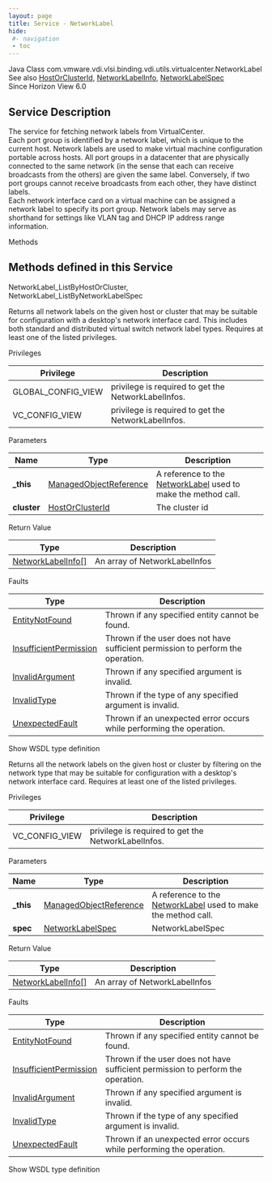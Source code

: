 ```yaml
---
layout: page
title: Service - NetworkLabel
hide:
 #- navigation
 - toc
---
```


  
 
  



Java Class
    com.vmware.vdi.vlsi.binding.vdi.utils.virtualcenter.NetworkLabel  
See also
     [HostOrClusterId](vdi.entity.HostOrClusterId.md), [NetworkLabelInfo](vdi.utils.virtualcenter.NetworkLabel.NetworkLabelInfo.md), [NetworkLabelSpec](vdi.utils.virtualcenter.NetworkLabel.NetworkLabelSpec.md)  
Since 
    Horizon View 6.0

  


## Service Description

The service for fetching network labels from VirtualCenter.   
Each port group is identified by a network label, which is unique to the current host. Network labels are used to make virtual machine configuration portable across hosts. All port groups in a datacenter that are physically connected to the same network (in the sense that each can receive broadcasts from the others) are given the same label. Conversely, if two port groups cannot receive broadcasts from each other, they have distinct labels.   
Each network interface card on a virtual machine can be assigned a network label to specify its port group. Network labels may serve as shorthand for settings like VLAN tag and DHCP IP address range information. 

Methods

Methods defined in this Service   
---  
NetworkLabel_ListByHostOrCluster, NetworkLabel_ListByNetworkLabelSpec  
  



Returns all network labels on the given host or cluster that may be suitable for configuration with a desktop's network interface card. This includes both standard and distributed virtual switch network label types. Requires at least one of the listed privileges. 

Privileges 

Privilege |  Description   
---|---  
GLOBAL_CONFIG_VIEW|  privilege is required to get the NetworkLabelInfos.   
VC_CONFIG_VIEW|  privilege is required to get the NetworkLabelInfos.   
  


Parameters 

Name| Type| Description  
---|---|---  
**_this**| [ManagedObjectReference](vmodl.ManagedObjectReference.md)|  A reference to the [NetworkLabel](vdi.utils.virtualcenter.NetworkLabel.md) used to make the method call.   
**cluster**| [HostOrClusterId](vdi.entity.HostOrClusterId.md)|  The cluster id   
  
  


Return Value 

Type |  Description   
---|---  
[NetworkLabelInfo[]](vdi.utils.virtualcenter.NetworkLabel.NetworkLabelInfo.md)| An array of NetworkLabelInfos  
  


Faults 

Type |  Description   
---|---  
[EntityNotFound](vdi.fault.EntityNotFound.md)| Thrown if any specified entity cannot be found.  
[InsufficientPermission](vdi.fault.InsufficientPermission.md)| Thrown if the user does not have sufficient permission to perform the operation.  
[InvalidArgument](vdi.fault.InvalidArgument.md)| Thrown if any specified argument is invalid.  
[InvalidType](vdi.fault.InvalidType.md)| Thrown if the type of any specified argument is invalid.  
[UnexpectedFault](vdi.fault.UnexpectedFault.md)| Thrown if an unexpected error occurs while performing the operation.  
  
Show WSDL type definition

  
  
  



Returns all the network labels on the given host or cluster by filtering on the network type that may be suitable for configuration with a desktop's network interface card. Requires at least one of the listed privileges. 

Privileges 

Privilege |  Description   
---|---  
VC_CONFIG_VIEW|  privilege is required to get the NetworkLabelInfos.   
  


Parameters 

Name| Type| Description  
---|---|---  
**_this**| [ManagedObjectReference](vmodl.ManagedObjectReference.md)|  A reference to the [NetworkLabel](vdi.utils.virtualcenter.NetworkLabel.md) used to make the method call.   
**spec**| [NetworkLabelSpec](vdi.utils.virtualcenter.NetworkLabel.NetworkLabelSpec.md)|  NetworkLabelSpec   
  
  


Return Value 

Type |  Description   
---|---  
[NetworkLabelInfo[]](vdi.utils.virtualcenter.NetworkLabel.NetworkLabelInfo.md)| An array of NetworkLabelInfos  
  


Faults 

Type |  Description   
---|---  
[EntityNotFound](vdi.fault.EntityNotFound.md)| Thrown if any specified entity cannot be found.  
[InsufficientPermission](vdi.fault.InsufficientPermission.md)| Thrown if the user does not have sufficient permission to perform the operation.  
[InvalidArgument](vdi.fault.InvalidArgument.md)| Thrown if any specified argument is invalid.  
[InvalidType](vdi.fault.InvalidType.md)| Thrown if the type of any specified argument is invalid.  
[UnexpectedFault](vdi.fault.UnexpectedFault.md)| Thrown if an unexpected error occurs while performing the operation.  
  
Show WSDL type definition

  
  
  
  
  
  
  

